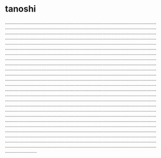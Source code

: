 # tanoshi
......................................................................................................................................................................................................................................................................................................................................................................................................................................................................................................................................................................................................................................................................................................................................................................................................................................................................................................................................................................................................................................................................................................................................................................................................................................................................................................................................................................................................................................................................................................................................................................................................................................................................................................................................................................................................................................................................................................................................................................................................................................................................................................................................................................................................................................................................................................................................................................................................................................................................................................................................................................................................................................................................................................................................................................................................................................................................................................................................................................................................................................................................................................................................................................................................................................................